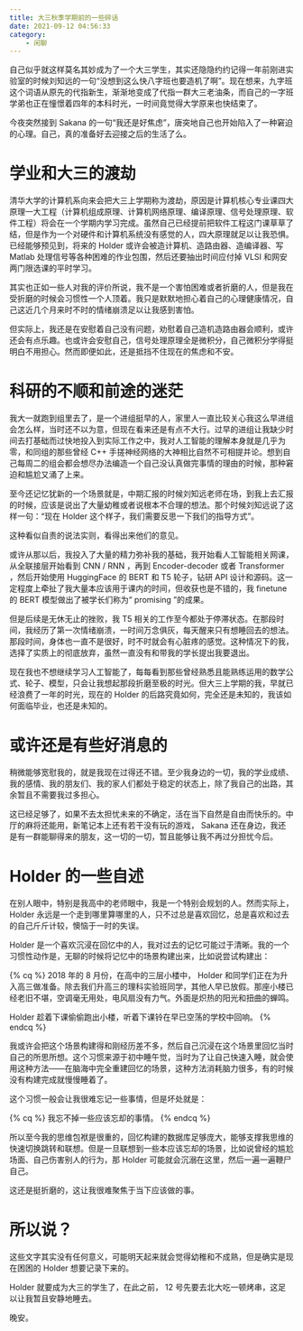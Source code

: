 ```yaml
---
title: 大三秋季学期前的一些碎话
date: 2021-09-12 04:56:33
category:
    - 闲聊
---
```


自己似乎就这样莫名其妙成为了一个大三学生，其实还隐隐约约记得一年前刚进实验室的时候刘知远的一句“没想到这么快八字班也要造机了啊”。现在想来，九字班这个词语从原先的代指新生，渐渐地变成了代指一群大三老油条，而自己的一字班学弟也正在憧憬着四年的本科时光，一时间竟觉得大学原来也快结束了。

今夜突然接到 Sakana 的一句“我还是好焦虑”，唐突地自己也开始陷入了一种窘迫的心理。自己，真的准备好去迎接之后的生活了么。

<!-- more -->

# 学业和大三的渡劫

清华大学的计算机系向来会把大三上学期称为渡劫，原因是计算机核心专业课四大原理一大工程（计算机组成原理、计算机网络原理、编译原理、信号处理原理、软件工程）将会在一个学期内学习完成。虽然自己已经提前把软件工程这门课草草了结，但是作为一个对硬件和计算机系统没有感觉的人，四大原理就足以让我恐惧。已经能够预见到，将来的 Holder 或许会被造计算机、造路由器、造编译器、写 Matlab 处理信号等各种困难的作业包围，然后还要抽出时间应付掉 VLSI 和网安两门限选课的平时学习。

其实也正如一些人对我的评价所说，我不是一个害怕困难或者折磨的人，但是我在受折磨的时候会习惯性一个人顶着。我只是默默地担心着自己的心理健康情况，自己这近几个月来时不时的情绪崩溃足以让我感到害怕。

但实际上，我还是在安慰着自己没有问题，劝慰着自己造机造路由器会顺利，或许还会有点乐趣。也或许会安慰自己，信号处理原理全是微积分，自己微积分学得挺明白不用担心。然而即便如此，还是抵挡不住现在的焦虑和不安。

# 科研的不顺和前途的迷茫

我大一就跑到组里去了，是一个进组挺早的人，家里人一直比较关心我这么早进组会怎么样，当时还不以为意，但现在看来还是有点不大行。过早的进组让我缺少时间去打基础而过快地投入到实际工作之中，我对人工智能的理解本身就是几乎为零，和同组的那些曾经 C++ 手搓神经网络的大神相比自然不可相提并论。想到自己每周二的组会都会想尽办法编造一个自己没认真做完事情的理由的时候，那种窘迫和尴尬又涌了上来。

至今还记忆犹新的一个场景就是，中期汇报的时候刘知远老师在场，到我上去汇报的时候，应该是说出了大量幼稚或者说根本不合理的想法。那个时候刘知远说了这样一句：“现在 Holder 这个样子，我们需要反思一下我们的指导方式”。

这种看似自责的说法实则，看得出来他们的意见。

或许从那以后，我投入了大量的精力弥补我的基础，我开始看人工智能相关网课，从全联接层开始看到 CNN / RNN ，再到 Encoder-decoder 或者 Transformer ，然后开始使用 HuggingFace 的 BERT 和 T5 轮子，钻研 API 设计和源码。这一定程度上牵扯了我大量本应该用于课内的时间，但收获也是不错的，我 finetune 的 BERT 模型做出了被学长们称为“ promising ”的成果。

但是后续是无休无止的挫败，我 T5 相关的工作至今都处于停滞状态。在那段时间，我经历了第一次情绪崩溃，一时间万念俱灰，每天醒来只有想睡回去的想法。那段时间，身体也一直不是很好，时不时就会有心脏疼的感觉。这种情况下的我，选择了实质上的彻底放弃，虽然一直没有和带我的学长提出我要退出。

现在我也不想继续学习人工智能了，每每看到那些曾经熟悉且能熟练运用的数学公式、轮子、模型，只会让我想起那段折磨至极的时光。但大三上学期的我，早就已经浪费了一年的时光，现在的 Holder 的后路究竟如何，完全还是未知的，我该如何面临毕业，也还是未知的。

# 或许还是有些好消息的

稍微能够宽慰我的，就是我现在过得还不错。至少我身边的一切，我的学业成绩、我的感情、我的朋友们、我的家人们都处于稳定的状态上，除了我自己的出路，其余暂且不需要我过多担心。

这已经足够了，如果不去太担忧未来的不确定，活在当下自然是自由而快乐的。中厅的麻将还能用，新笔记本上还有若干没有玩的游戏， Sakana 还在身边，我还是有一群能聊得来的朋友，这一切的一切，暂且能够让我不再过分担忧今后。

# Holder 的一些自述

在别人眼中，特别是我高中的老师眼中，我是一个特别会规划的人。然而实际上， Holder 永远是一个走到哪里算哪里的人，只不过总是喜欢回忆，总是喜欢和过去的自己斤斤计较，懊恼于一时的失误。

Holder 是一个喜欢沉浸在回忆中的人，我对过去的记忆可能过于清晰。我的一个习惯性动作是，无聊的时候将记忆中的场景构建出来，比如说尝试构建出：

{% cq %}
2018 年的 8 月份，在高中的三层小楼中， Holder 和同学们正在为升入高三做准备。除去我们升高三的理科实验班同学，其他人早已放假。那座小楼已经老旧不堪，空调毫无用处，电风扇没有力气。外面是炽热的阳光和扭曲的蝉鸣。

Holder 趁着下课偷偷跑出小楼，听着下课铃在早已空荡的学校中回响。
{% endcq %}

我或许会把这个场景构建得和刚经历差不多，然后自己沉浸在这个场景里回忆当时自己的所思所想。这个习惯来源于初中睡午觉，当时为了让自己快速入睡，就会使用这种方法——在脑海中完全重建回忆的场景，这种方法消耗脑力很多，有的时候没有构建完成就慢慢睡着了。

这个习惯一般会让我很难忘记一些事情，但是坏处就是：

{% cq %}
我忘不掉一些应该忘却的事情。
{% endcq %}

所以至今我的思维包袱是很重的，回忆构建的数据库足够庞大，能够支撑我思维的快速切换跳转和联想。但是一旦联想到一些本应该忘却的场景，比如说曾经的尴尬场面、自己伤害别人的行为，那 Holder 可能就会沉溺在这里，然后一遍一遍鞭尸自己。

这还是挺折磨的，这让我很难聚焦于当下应该做的事。

# 所以说？

这些文字其实没有任何意义，可能明天起来就会觉得幼稚和不成熟，但是确实是现在困困的 Holder 想要记录下来的。

Holder 就要成为大三的学生了，在此之前， 12 号先要去北大吃一顿烤串，这足以让我暂且安静地睡去。

晚安。